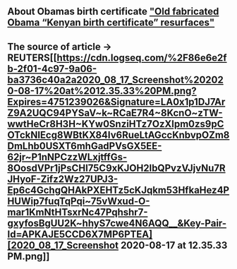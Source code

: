 ## About Obamas birth certificate ["Old fabricated Obama “Kenyan birth certificate” resurfaces"](https://www.reuters.com/article/uk-factcheck-obama-fake-kenya/fact-check-old-fabricated-obama-kenyan-birth-certificate-resurfaces-idUSKBN23O2QQ)
## The source of article -> REUTERS[[https://cdn.logseq.com/%2F86e6e2fb-2f01-4c97-9a06-ba3736c40a2a2020_08_17_Screenshot%202020-08-17%20at%2012.35.33%20PM.png?Expires=4751239026&Signature=LA0x1p1DJ7ArZ9A2UQC94PYSaV~k~RCaE7R4~8KcnO~zTW-wwtHeCr8H3H~KYw0SnziHTz7OzXIpm0zs9pCOTckNIEcg8WBtKX84Iv6RueLtAGccKnbvpOZm8DmLhb0USXT6mhGadPVsGX5EE-62jr~P1nNPCzzWLxjtffGs-8OosdVPr1jPsCHI75C9xKJOH2lbQPvzVJjvNu7RJHyoF-Zifz2Wz27UPJ3-Ep6c4GchgQHAkPXEHTz5cKJqkm53HfkaHez4PHUWip7fuqTqPqi~75vWxud-O-mar1KmNtHTsxrNc47Pqhshr7-gxyfosBgUU2K~hhyS7cwe4N6AQQ__&Key-Pair-Id=APKAJE5CCD6X7MP6PTEA][2020_08_17_Screenshot 2020-08-17 at 12.35.33 PM.png]]
##
